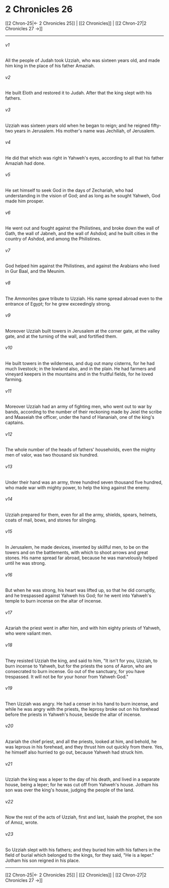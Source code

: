 # 2 Chronicles 26

[[2 Chron-25|← 2 Chronicles 25]] | [[2 Chronicles]] | [[2 Chron-27|2 Chronicles 27 →]]
***



###### v1 
All the people of Judah took Uzziah, who was sixteen years old, and made him king in the place of his father Amaziah. 

###### v2 
He built Eloth and restored it to Judah. After that the king slept with his fathers. 

###### v3 
Uzziah was sixteen years old when he began to reign; and he reigned fifty-two years in Jerusalem. His mother's name was Jechiliah, of Jerusalem. 

###### v4 
He did that which was right in Yahweh's eyes, according to all that his father Amaziah had done. 

###### v5 
He set himself to seek God in the days of Zechariah, who had understanding in the vision of God; and as long as he sought Yahweh, God made him prosper. 

###### v6 
He went out and fought against the Philistines, and broke down the wall of Gath, the wall of Jabneh, and the wall of Ashdod; and he built cities in the country of Ashdod, and among the Philistines. 

###### v7 
God helped him against the Philistines, and against the Arabians who lived in Gur Baal, and the Meunim. 

###### v8 
The Ammonites gave tribute to Uzziah. His name spread abroad even to the entrance of Egypt; for he grew exceedingly strong. 

###### v9 
Moreover Uzziah built towers in Jerusalem at the corner gate, at the valley gate, and at the turning of the wall, and fortified them. 

###### v10 
He built towers in the wilderness, and dug out many cisterns, for he had much livestock; in the lowland also, and in the plain. He had farmers and vineyard keepers in the mountains and in the fruitful fields, for he loved farming. 

###### v11 
Moreover Uzziah had an army of fighting men, who went out to war by bands, according to the number of their reckoning made by Jeiel the scribe and Maaseiah the officer, under the hand of Hananiah, one of the king's captains. 

###### v12 
The whole number of the heads of fathers' households, even the mighty men of valor, was two thousand six hundred. 

###### v13 
Under their hand was an army, three hundred seven thousand five hundred, who made war with mighty power, to help the king against the enemy. 

###### v14 
Uzziah prepared for them, even for all the army, shields, spears, helmets, coats of mail, bows, and stones for slinging. 

###### v15 
In Jerusalem, he made devices, invented by skillful men, to be on the towers and on the battlements, with which to shoot arrows and great stones. His name spread far abroad, because he was marvelously helped until he was strong. 

###### v16 
But when he was strong, his heart was lifted up, so that he did corruptly, and he trespassed against Yahweh his God; for he went into Yahweh's temple to burn incense on the altar of incense. 

###### v17 
Azariah the priest went in after him, and with him eighty priests of Yahweh, who were valiant men. 

###### v18 
They resisted Uzziah the king, and said to him, "It isn't for you, Uzziah, to burn incense to Yahweh, but for the priests the sons of Aaron, who are consecrated to burn incense. Go out of the sanctuary, for you have trespassed. It will not be for your honor from Yahweh God." 

###### v19 
Then Uzziah was angry. He had a censer in his hand to burn incense, and while he was angry with the priests, the leprosy broke out on his forehead before the priests in Yahweh's house, beside the altar of incense. 

###### v20 
Azariah the chief priest, and all the priests, looked at him, and behold, he was leprous in his forehead, and they thrust him out quickly from there. Yes, he himself also hurried to go out, because Yahweh had struck him. 

###### v21 
Uzziah the king was a leper to the day of his death, and lived in a separate house, being a leper; for he was cut off from Yahweh's house. Jotham his son was over the king's house, judging the people of the land. 

###### v22 
Now the rest of the acts of Uzziah, first and last, Isaiah the prophet, the son of Amoz, wrote. 

###### v23 
So Uzziah slept with his fathers; and they buried him with his fathers in the field of burial which belonged to the kings, for they said, "He is a leper." Jotham his son reigned in his place.

***
[[2 Chron-25|← 2 Chronicles 25]] | [[2 Chronicles]] | [[2 Chron-27|2 Chronicles 27 →]]
